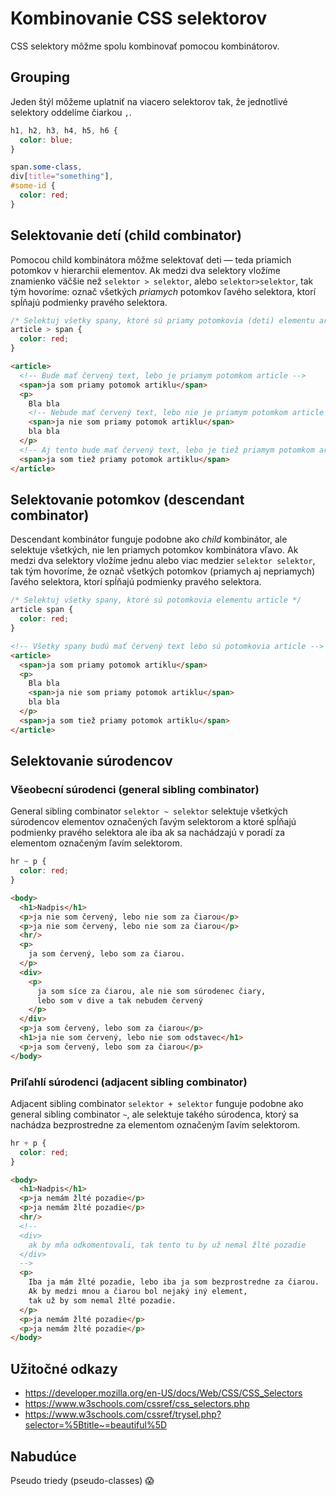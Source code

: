 # Kombinovanie CSS selektorov

CSS selektory môžme spolu kombinovať pomocou kombinátorov.

## Grouping

Jeden štýl môžeme uplatniť na viacero selektorov tak, že jednotlivé selektory
oddelíme čiarkou `,`.

```css
h1, h2, h3, h4, h5, h6 {
  color: blue;
}

span.some-class,
div[title="something"],
#some-id {
  color: red;
}
```

## Selektovanie detí (child combinator)

Pomocou child kombinátora môžme selektovať deti — teda priamich potomkov v
hierarchii elementov. Ak medzi dva selektory vložíme znamienko väčšie než
`selektor > selektor`, alebo `selektor>selektor`, tak tým hovoríme:
označ všetkých *priamych* potomkov ľavého selektora, ktorí spĺňajú podmienky
pravého selektora.

```css
/* Selektuj všetky spany, ktoré sú priamy potomkovia (deti) elementu article */
article > span {
  color: red;
}
```

```html
<article>
  <!-- Bude mať červený text, lebo je priamym potomkom article -->
  <span>ja som priamy potomok artiklu</span>
  <p>
    Bla bla
    <!-- Nebude mať červený text, lebo nie je priamym potomkom article -->
    <span>ja nie som priamy potomok artiklu</span>
    bla bla
  </p>
  <!-- Aj tento bude mať červený text, lebo je tiež priamym potomkom article -->
  <span>ja som tiež priamy potomok artiklu</span>
</article>
```

## Selektovanie potomkov (descendant combinator)

Descendant kombinátor funguje podobne ako _child_ kombinátor, ale selektuje
všetkých, nie len priamych potomkov kombinátora vľavo. Ak medzi dva selektory
vložíme jednu alebo viac medzier `selektor selektor`,
tak tým hovoríme, že označ všetkých potomkov (priamych aj nepriamych) ľavého
selektora, ktorí spĺňajú podmienky pravého selektora.

```css
/* Selektuj všetky spany, ktoré sú potomkovia elementu article */
article span {
  color: red;
}
```

```html
<!-- Všetky spany budú mať červený text lebo sú potomkovia article -->
<article>
  <span>ja som priamy potomok artiklu</span>
  <p>
    Bla bla
    <span>ja nie som priamy potomok artiklu</span>
    bla bla
  </p>
  <span>ja som tiež priamy potomok artiklu</span>
</article>
```

## Selektovanie súrodencov

### Všeobecní súrodenci (general sibling combinator)

General sibling combinator `selektor ~ selektor` selektuje všetkých súrodencov
elementov označených ľavým selektorom a ktoré spĺňajú podmienky pravého
selektora ale iba ak sa nachádzajú v poradí za elementom označeným ľavím selektorom.

```css
hr ~ p {
  color: red;
}
```

```html
<body>
  <h1>Nadpis</h1>
  <p>ja nie som červený, lebo nie som za čiarou</p>
  <p>ja nie som červený, lebo nie som za čiarou</p>
  <hr/>
  <p>
    ja som červený, lebo som za čiarou.
  </p>
  <div>
    <p>
      ja som síce za čiarou, ale nie som súrodenec čiary,
      lebo som v dive a tak nebudem červený
    </p>
  </div>
  <p>ja som červený, lebo som za čiarou</p>
  <h1>ja nie som červený, lebo nie som odstavec</h1>
  <p>ja som červený, lebo som za čiarou</p>
</body>
```

### Priľahlí súrodenci (adjacent sibling combinator)

Adjacent sibling combinator `selektor + selektor` funguje podobne ako general
sibling combinator `~`, ale selektuje takého súrodenca, ktorý sa nachádza
bezprostredne za elementom označeným ľavím selektorom.

```css
hr + p {
  color: red;
}
```

```html
<body>
  <h1>Nadpis</h1>
  <p>ja nemám žlté pozadie</p>
  <p>ja nemám žlté pozadie</p>
  <hr/>
  <!--
  <div>
    ak by mňa odkomentovali, tak tento tu by už nemal žlté pozadie
  </div>
  -->
  <p>
    Iba ja mám žlté pozadie, lebo iba ja som bezprostredne za čiarou.
    Ak by medzi mnou a čiarou bol nejaký iný element,
    tak už by som nemal žlté pozadie.
  </p>
  <p>ja nemám žlté pozadie</p>
  <p>ja nemám žlté pozadie</p>
</body>
```

## Užitočné odkazy

* https://developer.mozilla.org/en-US/docs/Web/CSS/CSS_Selectors
* https://www.w3schools.com/cssref/css_selectors.php
* https://www.w3schools.com/cssref/trysel.php?selector=%5Btitle~=beautiful%5D

## Nabudúce

Pseudo triedy (pseudo-classes) 😱

